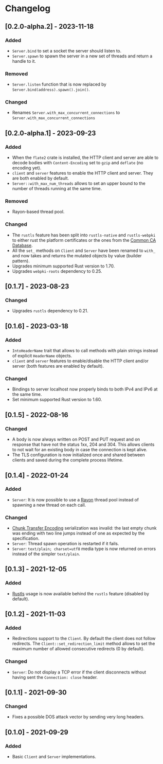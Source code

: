 # Changelog

## [0.2.0-alpha.2] - 2023-11-18

### Added
- `Server.bind` to set a socket the server should listen to.
- `Server.spawn` to spawn the server in a new set of threads and return a handle to it.

### Removed
- `Server.listen` function that is now replaced by `Server.bind(address).spawn().join()`.

### Changed
- Renames `Server.with_max_concurrent_connections` to `Server.with_max_concurrent_connections`


## [0.2.0-alpha.1] - 2023-09-23

### Added
- When the `flate2` crate is installed, the HTTP client and server are able to decode bodies with `Content-Encoding` set to `gzip` and `deflate` (no encoding yet).
- `client` and  `server` features to enable the HTTP client and server. They are both enabled by default.
- `Server::with_max_num_threads` allows to set an upper bound to the number of threads running at the same time.

### Removed
- Rayon-based thread pool.

### Changed
- The `rustls` feature has been split into `rustls-native` and `rustls-webpki` to either rust the platform certificates or the ones from the [Common CA Database](https://www.ccadb.org/).
- All the `set_` methods on `Client` and `Server` have been renamed to `with_` and now takes and returns the mutated objects by value (builder pattern).
- Upgrades minimum supported Rust version to 1.70.
- Upgrades `webpki-roots` dependency to 0.25.


## [0.1.7] - 2023-08-23

### Changed
- Upgrades `rustls` dependency to 0.21.


## [0.1.6] - 2023-03-18

### Added
- `IntoHeaderName` trait that allows to call methods with plain strings instead of explicit `HeaderName` objects.
- `client` and `server` features to enable/disable the HTTP client and/or server (both features are enabled by default).

### Changed
- Bindings to server localhost now properly binds to both IPv4 and IPv6 at the same time.
- Set minimum supported Rust version to 1.60.


## [0.1.5] - 2022-08-16

### Changed
- A body is now always written on POST and PUT request and on response that have not the status 1xx, 204 and 304.
  This allows clients to not wait for an existing body in case the connection is kept alive.
- The TLS configuration is now initialized once and shared between clients and saved during the complete process lifetime.


## [0.1.4] - 2022-01-24

### Added
- `Server`: It is now possible to use a [Rayon](https://github.com/rayon-rs/rayon) thread pool instead of spawning a new thread on each call.

### Changed
- [Chunk Transfer Encoding](https://httpwg.org/http-core/draft-ietf-httpbis-messaging-latest.html#chunked.encoding) serialization was invalid: the last empty chunk was ending with two line jumps instead of one as expected by the specification.
- `Server`: Thread spawn operation is restarted if it fails.
- `Server`: `text/plain; charset=utf8` media type is now returned on errors instead of the simpler `text/plain`.


## [0.1.3] - 2021-12-05

### Added
- [Rustls](https://github.com/rustls/rustls) usage is now available behind the `rustls` feature (disabled by default).


## [0.1.2] - 2021-11-03

### Added
- Redirections support to the `Client`. By default the client does not follow redirects. The `Client::set_redirection_limit` method allows to set the maximum number of allowed consecutive redirects (0 by default).

### Changed
- `Server`: Do not display a TCP error if the client disconnects without having sent the `Connection: close` header.


## [0.1.1] - 2021-09-30

### Changed
- Fixes a possible DOS attack vector by sending very long headers.


## [0.1.0] - 2021-09-29

### Added
- Basic `Client` and `Server` implementations.